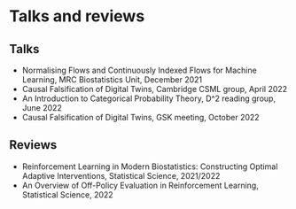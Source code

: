 # Talks and reviews

## Talks

* Normalising Flows and Continuously Indexed Flows for Machine Learning, MRC Biostatistics
  Unit, December 2021
* Causal Falsification of Digital Twins, Cambridge CSML group, April 2022
* An Introduction to Categorical Probability Theory, D^2 reading group, June 2022
* Causal Falsification of Digital Twins, GSK meeting, October 2022

## Reviews

* Reinforcement Learning in Modern Biostatistics: Constructing Optimal Adaptive Interventions, Statistical Science, 2021/2022
* An Overview of Off-Policy Evaluation in Reinforcement Learning, Statistical Science,
  2022
